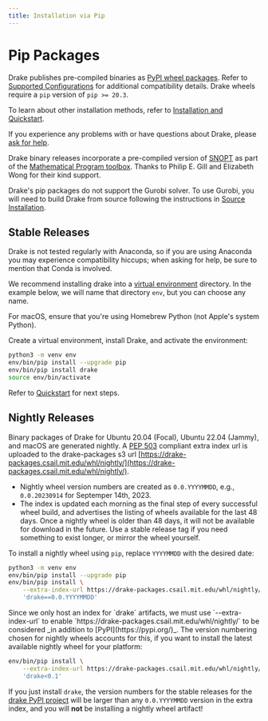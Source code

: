 ```yaml
---
title: Installation via Pip
---
```


# Pip Packages

Drake publishes pre-compiled binaries as
[PyPI wheel packages](https://pypi.org/project/drake/).  Refer to
[Supported Configurations](/installation.html#supported-configurations)
for additional compatibility details.  Drake wheels require a `pip`
version of `pip >= 20.3`.

To learn about other installation methods, refer to
[Installation and Quickstart](/installation.html).

If you experience any problems with or have questions about Drake, please
[ask for help](/getting_help.html).

Drake binary releases incorporate a pre-compiled version of
[SNOPT](https://ccom.ucsd.edu/~optimizers/solvers/snopt/) as part of the
[Mathematical Program toolbox](https://drake.mit.edu/doxygen_cxx/group__solvers.html).
Thanks to Philip E. Gill and Elizabeth Wong for their kind support.

Drake's pip packages do not support the Gurobi solver. To use
Gurobi, you will need to build Drake from source following the instructions
in [Source Installation](/from_source.html).

## Stable Releases

<div class="note" markdown="1">
Drake is not tested regularly with Anaconda, so if you are using Anaconda you
may experience compatibility hiccups; when asking for help, be sure to mention
that Conda is involved.
</div>

We recommend installing drake into a
[virtual environment](https://packaging.python.org/guides/installing-using-pip-and-virtual-environments/#creating-a-virtual-environment)
directory.  In the example below, we will name that directory ``env``, but you
can choose any name.

For macOS, ensure that you're using Homebrew Python (not Apple's system Python).

Create a virtual environment, install Drake, and activate the environment:

```bash
python3 -m venv env
env/bin/pip install --upgrade pip
env/bin/pip install drake
source env/bin/activate
````

Refer to [Quickstart](/installation.html#quickstart) for next steps.

## Nightly Releases

Binary packages of Drake for Ubuntu 20.04 (Focal), Ubuntu 22.04 (Jammy), and
macOS are generated nightly.  A [PEP 503](https://peps.python.org/pep-0503/)
compliant extra index url is uploaded to the drake-packages s3 url
[https://drake-packages.csail.mit.edu/whl/nightly/](https://drake-packages.csail.mit.edu/whl/nightly/).

- Nightly wheel version numbers are created as `0.0.YYYYMMDD`, e.g.,
  `0.0.20230914` for Septemper 14th, 2023.
- The index is updated each morning as the final step of every successful wheel
  build, and advertises the listing of wheels available for the last 48 days.
  Once a nightly wheel is older than 48 days, it will not be available for
  download in the future.  Use a stable release tag if you need something to
  exist longer, or mirror the wheel yourself.

To install a nightly wheel using `pip`, replace `YYYYMMDD` with the desired
date:

```bash
python3 -m venv env
env/bin/pip install --upgrade pip
env/bin/pip install \
    --extra-index-url https://drake-packages.csail.mit.edu/whl/nightly/ \
    'drake==0.0.YYYYMMDD'
```

<div class="note" markdown="1">
Since we only host an index for `drake` artifacts, we must use
`--extra-index-url` to enable
`https://drake-packages.csail.mit.edu/whl/nightly/` to be considered _in
addition to [PyPI](https://pypi.org/)_.  The version numbering chosen for
nightly wheels accounts for this, if you want to install the latest available
nightly wheel for your platform:

```bash
env/bin/pip install \
    --extra-index-url https://drake-packages.csail.mit.edu/whl/nightly/ \
    'drake<0.1'
```

If you just install `drake`, the version numbers for the stable releases
for the [drake PyPI project](https://pypi.org/project/drake/) will be larger
than any `0.0.YYYYMMDD` version in the extra index, and you will **not** be
installing a nightly wheel artifact!
</div>
